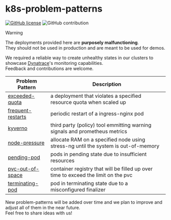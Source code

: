 # k8s-problem-patterns
[![GitHub license](https://img.shields.io/github/license/kubernetes/ingress-nginx.svg)](https://github.com/Dynatrace/k8s-problem-patterns/blob/main/LICENSE)
![GitHub contribution](https://img.shields.io/badge/contributions-welcome-orange.svg)

> [!WARNING]
> The deployments provided here are **purposely malfunctioning**.\
> They should not be used in production and are meant to be used for demos.

We required a reliable way to create unhealthy states in our clusters to showcase [Dynatrace](https://www.dynatrace.com)'s monitoring capabilities.\
Feedback and contributions are welcome.

| Problem Pattern                                  | Description                                                                        |
|--------------------------------------------------|------------------------------------------------------------------------------------|
| [exceeded-quota](exceeded-quota/README.md)       | a deployment that violates a specified resource quota when scaled up               |
| [frequent-restarts](frequent-restarts/README.md) | periodic restart of a ingress-nginx pod                                            |
| [kyverno](frequent-restarts/README.md)           | third party (policy) tool emmitting warning signals and prometheus metrics         |
| [node-pressure](node-pressure/README.md)         | allocate RAM on a specified node using stress-ng until the system is out-of-memory |
| [pending-pod](pending-pod/README.md)             | pods in pending state due to insufficient resources                                |
| [pvc-out-of-space](pvc-out-of-space/README.md)   | container registry that will be filled up over time to exceed the limit on the pvc |
| [terminating-pod](terminating-pod/README.md)     | pod in terminating state due to a misconfigured finalizer                          |

New problem-patterns will be added over time and we plan to improve and adjust all of them in the near future.\
Feel free to share ideas with us!
